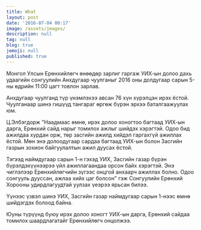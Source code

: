 ```yaml
---
title: What
layout: post
date: '2016-07-04 00:17'
image: /assets/images/
description: null
tag: null
blog: true
jemoji: null
published: true
---
```


Монгол Улсын Ерөнхийлөгч өнөөдөр зарлиг гаргаж УИХ-ын долоо дахь удаагийн сонгуулийн Анхдугаар чуулганыг 2016 оны долдугаар сарын 5-ны өдрийн 11:00 цагт товлон зарлав.

Анхдугаар чуулганд түр үнэмлэхээ авсан 76 хүн хүрэлцэн ирэх ёстой. Чуулганаар шинэ гишүүд тангараг өргөж бүрэн эрхээ баталгаажуулах юм.

Ц.Элбэгдорж "Наадмаас өмнө, ирэх долоо хоногтоо багтаад УИХ-ын дарга, Ерөнхий сайд нарыг томилох ажлыг шийдэх хэрэгтэй. Одоо бид ажилдаа хурдан орж, төр засгийн ажилд хийдэл гаргахгүй ажиллах ёстой. Мөн энэ долоодугаар сардаа багтаад УИХ-ын болон Засгийн газрын зохион байгуулалтын ажил дуусах ёстой.

Тэгээд наймдугаар сарын 1-н гэхэд УИХ, Засгийн газар бүрэн бүрэлдэхүүнээрээ үйл ажиллагаандаа орсон байх хэрэгтэй. Энэ чиглэлээр Ерөнхийлөгчийн зүгээс онцгой анхаарч ажиллах болно. Одоо сонгууль дууссан, ажлаа хийх цаг болсон" гэж Сонгуулийн Ерөнхий Хорооны удирдлагуудтай уулзах үеэрээ ярьсан билээ.

Үүнээс үзвэл шинэ УИХ, Засгийн газар наймдугаар сарын 1-нээс өмнө шийдэгдэх болоод байна.

Юуны түрүүнд буюу ирэх долоо хоногт УИХ-ын дарга, Ерөнхий сайдаа томилох шаардлагатайг Ерөнхийлөгч онцолжээ.
